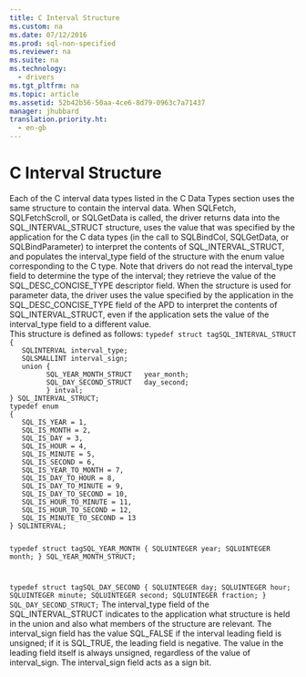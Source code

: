 ```yaml
---
title: C Interval Structure
ms.custom: na
ms.date: 07/12/2016
ms.prod: sql-non-specified
ms.reviewer: na
ms.suite: na
ms.technology: 
  - drivers
ms.tgt_pltfrm: na
ms.topic: article
ms.assetid: 52b42b56-50aa-4ce6-8d79-0963c7a71437
manager: jhubbard
translation.priority.ht: 
  - en-gb
---
```

# C Interval Structure
<?xml version="1.0" encoding="utf-8"?>
<developerReferenceWithoutSyntaxDocument xmlns="http://ddue.schemas.microsoft.com/authoring/2003/5" xmlns:xlink="http://www.w3.org/1999/xlink" xmlns:xsi="http://www.w3.org/2001/XMLSchema-instance" xsi:schemaLocation="http://ddue.schemas.microsoft.com/authoring/2003/5 http://dduestorage.blob.core.windows.net/ddueschema/developer.xsd">
  <introduction>
    <para>Each of the C interval data types listed in the <legacyLink xlink:href="b681d260-3dbb-47df-a616-4910d727add7">C Data Types</legacyLink> section uses the same structure to contain the interval data. When <legacyBold>SQLFetch</legacyBold>, <legacyBold>SQLFetchScroll</legacyBold>, or <legacyBold>SQLGetData</legacyBold> is called, the driver returns data into the SQL_INTERVAL_STRUCT structure, uses the value that was specified by the application for the C data types (in the call to <legacyBold>SQLBindCol</legacyBold>, <legacyBold>SQLGetData</legacyBold>, or <legacyBold>SQLBindParameter</legacyBold>) to interpret the contents of SQL_INTERVAL_STRUCT, and populates the <legacyItalic>interval_type</legacyItalic> field of the structure with the <legacyItalic>enum</legacyItalic> value corresponding to the C type. Note that drivers do not read the <legacyItalic>interval_type</legacyItalic> field to determine the type of the interval; they retrieve the value of the SQL_DESC_CONCISE_TYPE descriptor field. When the structure is used for parameter data, the driver uses the value specified by the application in the SQL_DESC_CONCISE_TYPE field of the APD to interpret the contents of SQL_INTERVAL_STRUCT, even if the application sets the value of the <legacyItalic>interval_type</legacyItalic> field to a different value.</para>
  </introduction>
  <section>
    <content>
      <para>This structure is defined as follows:</para>
      <code>typedef struct tagSQL_INTERVAL_STRUCT
{
   SQLINTERVAL interval_type; 
   SQLSMALLINT interval_sign;
   union {
         SQL_YEAR_MONTH_STRUCT   year_month;
         SQL_DAY_SECOND_STRUCT   day_second;
         } intval;
} SQL_INTERVAL_STRUCT;
typedef enum 
{
   SQL_IS_YEAR = 1,
   SQL_IS_MONTH = 2,
   SQL_IS_DAY = 3,
   SQL_IS_HOUR = 4,
   SQL_IS_MINUTE = 5,
   SQL_IS_SECOND = 6,
   SQL_IS_YEAR_TO_MONTH = 7,
   SQL_IS_DAY_TO_HOUR = 8,
   SQL_IS_DAY_TO_MINUTE = 9,
   SQL_IS_DAY_TO_SECOND = 10,
   SQL_IS_HOUR_TO_MINUTE = 11,
   SQL_IS_HOUR_TO_SECOND = 12,
   SQL_IS_MINUTE_TO_SECOND = 13
} SQLINTERVAL;

typedef struct tagSQL_YEAR_MONTH
{
   SQLUINTEGER year;
   SQLUINTEGER month; 
} SQL_YEAR_MONTH_STRUCT;

typedef struct tagSQL_DAY_SECOND
{
   SQLUINTEGER day;
   SQLUINTEGER hour;
   SQLUINTEGER minute;
   SQLUINTEGER second;
   SQLUINTEGER fraction;
} SQL_DAY_SECOND_STRUCT;</code>
      <para>The <legacyItalic>interval_type</legacyItalic> field of the SQL_INTERVAL_STRUCT indicates to the application what structure is held in the union and also what members of the structure are relevant. The <legacyItalic>interval_sign</legacyItalic> field has the value SQL_FALSE if the interval leading field is unsigned; if it is SQL_TRUE, the leading field is negative. The value in the leading field itself is always unsigned, regardless of the value of <legacyItalic>interval_sign</legacyItalic>. The <legacyItalic>interval_sign</legacyItalic> field acts as a sign bit.</para>
    </content>
  </section>
  <relatedTopics />
</developerReferenceWithoutSyntaxDocument>